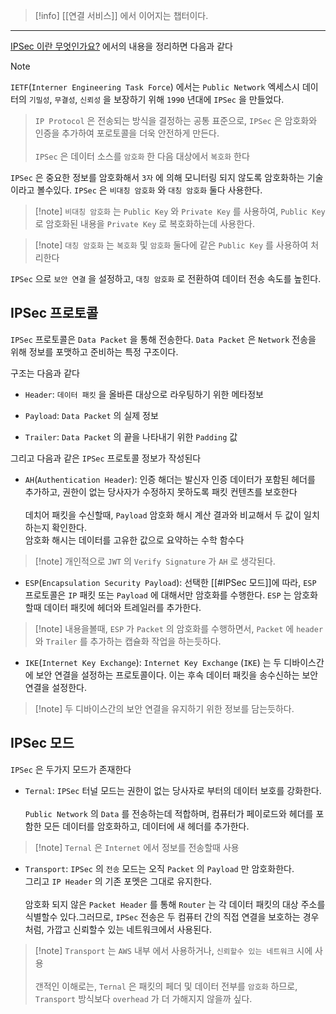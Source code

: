 
>[!info] [[연결 서비스]] 에서 이어지는 챕터이다.

---
[IPSec 이란 무엇인가요?](https://aws.amazon.com/ko/what-is/ipsec/) 에서의 내용을 정리하면 다음과 같다 

> [!note]  
`IETF`(`Interner Engineering Task Force`) 에서는 `Public Network` 엑세스시 데이터의 `기밀성`, `무결성`, `신뢰성` 을 보장하기 위해 `1990` 년대에 `IPSec` 을 만들었다.
> 
> `IP Protocol` 은 전송되는 방식을 결정하는 공통 표준으로, `IPSec` 은 암호화와 인증을 추가하여 포로토콜을 더욱 안전하게 만든다.<br><br>`IPSec` 은 데이터 소스를 `암호화` 한 다음 대상에서 `복호화` 한다

`IPSec` 은 중요한 정보를 암호화해서 `3자` 에 의해 모니터링 되지 않도록 암호화하는 기술이라고 볼수있다.
`IPSec` 은 `비대칭 암호화` 와 `대칭 암호화` 둘다 사용한다. 

>[!note] `비대칭 암호화` 는 `Public Key` 와 `Private Key` 를 사용하여, `Public Key` 로 암호화된 내용을 `Private Key` 로 복호화하는데 사용한다.

>[!note] `대칭 암호화` 는 `복호화` 및 `암호화` 둘다에 같은 `Public Key` 를 사용하여 처리한다

`IPSec` 으로 `보안 연결` 을 설정하고, `대칭 암호화` 로 전환하여 데이터 전송 속도를 높힌다.

## IPSec 프로토콜

`IPSec` 프로토콜은 `Data Packet` 을 통해 전송한다.
`Data Packet`  은 `Network` 전송을 위해 정보를 포맷하고 준비하는 특정 구조이다.

구조는 다음과 같다

- `Header`: `데이터 패킷` 을 올바른 대상으로 라우팅하기 위한 메타정보

- `Payload`: `Data Packet` 의 실제 정보

- `Trailer`: `Data Packet` 의 끝을 나타내기 위한 `Padding` 값 

그리고 다음과 같은 `IPSec` 프로토콜 정보가 작성된다

- `AH`(`Authentication Header`): 인증 해더는 발신자 인증 데이터가 포함된 헤더를 추가하고, 권한이 없는 당사자가 수정하지 못하도록 패킷 컨텐츠를 보호한다<br><br> 데치어 패킷을 수신할때, `Payload` 암호화 해시 계산 결과와 비교해서 두 값이 일치하는지 확인한다.<br>암호화 해시는 데이터를 고유한 값으로 요약하는 수학 함수다


>[!note] 개인적으로 `JWT` 의 `Verify Signature` 가 `AH` 로 생각된다.

- `ESP`(`Encapsulation Security Payload`): 선택한 [[#IPSec 모드]]에 따라, `ESP` 프로토콜은 `IP` 패킷 또는 `Payload` 에 대해서만 암호화를 수행한다. `ESP` 는 암호화할때 데이터 패킷에 헤더와 트레일러를 추가한다.

>[!note] 내용을볼때, `ESP` 가 `Packet` 의 암호화를 수행하면서, `Packet` 에 `header` 와 `Trailer` 를 추가하는 캡슐화 작업을 하는듯하다.

- `IKE`(`Internet Key Exchange`):  `Internet Key Exchange` (`IKE`) 는 두 디바이스간에 보안 연결을 설정하는 프로토콜이다. 이는 후속 데이터 패킷을 송수신하는 보안 연결을 설정한다.

>[!note] 두 디바이스간의 보안 연결을 유지하기 위한 정보를 담는듯하다.

## IPSec 모드

`IPSec` 은 두가지 모드가 존재한다

- `Ternal`: `IPSec` 터널 모드는 권한이 없는 당사자로 부터의 데이터 보호를 강화한다.<br><br>`Public Network` 의 `Data` 를 전송하는데 적합하며, 컴퓨터가 페이로드와 헤더를 포함한 모든 데이터를 암호화하고, 데이터에 새 헤더를 추가한다.

>[!note] `Ternal` 은 `Internet` 에서 정보를 전송할때 사용

- `Transport`: `IPSec` 의 `전송` 모드는 오직 `Packet` 의 `Payload` 만 암호화한다.<br>그리고 `IP Header` 의 기존 포멧은 그대로 유지한다.<br><br>암호화 되지 않은 `Packet Header` 를 통해 `Router` 는 각 데이터 패킷의 대상 주소를 식별할수 있다.그러므로, `IPSec` 전송은 두 컴퓨터 간의 직접 연결을 보호하는 경우처럼, 가깝고 신뢰할수 있는 네트워크에서 사용된다.

>[!note] `Transport` 는 `AWS` 내부 에서 사용하거나, `신뢰할수 있는 네트워크` 시에 사용 <br><br>갠적인 이해로는, `Ternal` 은 패킷의 페더  및 데이터 전부를 `암호화` 하므로, `Transport` 방식보다 `overhead` 가 더 가해지지 않을까 싶다.












